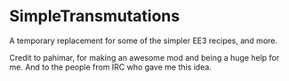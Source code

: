 SimpleTransmutations
====================

A temporary replacement for some of the simpler EE3 recipes, and more.

Credit to pahimar, for making an awesome mod and being a huge help for me. And to the people from IRC who gave me this idea.

